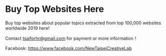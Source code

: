 # Buy Top Websites Here

Buy top websites about popular topics extracted from top 100,000 websites worldwide 2019 here!

Contact <tsaiforhr@gmail.com> for payment or more information！

Facebook: https://www.facebook.com/NewTaipeiCreativeLab

